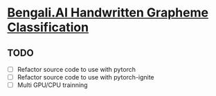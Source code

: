 # [Bengali.AI Handwritten Grapheme Classification](https://www.kaggle.com/c/bengaliai-cv19)
## TODO
- [ ] Refactor source code to use with pytorch
- [ ] Refactor source code to use with pytorch-ignite
- [ ] Multi GPU/CPU trainning
